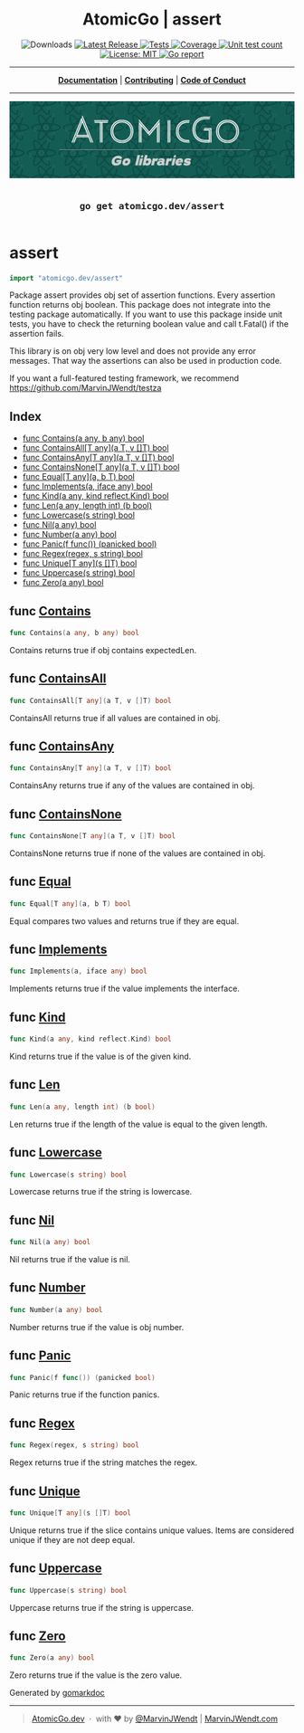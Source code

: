 <h1 align="center">AtomicGo | assert</h1>

<p align="center">
<img src="https://img.shields.io/endpoint?url=https://atomicgo.dev/api/shields/assert&style=flat-square" alt="Downloads">

<a href="https://github.com/atomicgo/assert/releases">
<img src="https://img.shields.io/github/v/release/atomicgo/assert?style=flat-square" alt="Latest Release">
</a>

<a href="https://codecov.io/gh/atomicgo/assert" target="_blank">
<img src="https://img.shields.io/github/workflow/status/atomicgo/assert/Go?label=tests&style=flat-square" alt="Tests">
</a>

<a href="https://codecov.io/gh/atomicgo/assert" target="_blank">
<img src="https://img.shields.io/codecov/c/gh/atomicgo/assert?color=magenta&logo=codecov&style=flat-square" alt="Coverage">
</a>

<a href="https://codecov.io/gh/atomicgo/assert">
<!-- unittestcount:start --><img src="https://img.shields.io/badge/Unit_Tests-156-magenta?style=flat-square" alt="Unit test count"><!-- unittestcount:end -->
</a>

<a href="https://opensource.org/licenses/MIT" target="_blank">
<img src="https://img.shields.io/badge/License-MIT-yellow.svg?style=flat-square" alt="License: MIT">
</a>
  
<a href="https://goreportcard.com/report/github.com/atomicgo/assert" target="_blank">
<img src="https://goreportcard.com/badge/github.com/atomicgo/assert?style=flat-square" alt="Go report">
</a>   

</p>

---

<p align="center">
<strong><a href="https://pkg.go.dev/atomicgo.dev/assert#section-documentation" target="_blank">Documentation</a></strong>
|
<strong><a href="https://github.com/atomicgo/atomicgo/blob/main/CONTRIBUTING.md" target="_blank">Contributing</a></strong>
|
<strong><a href="https://github.com/atomicgo/atomicgo/blob/main/CODE_OF_CONDUCT.md" target="_blank">Code of Conduct</a></strong>
</p>

---

<p align="center">
  <img src="https://raw.githubusercontent.com/atomicgo/atomicgo/main/assets/header.png" alt="AtomicGo">
</p>

<p align="center">
<table>
<tbody>
</tbody>
</table>
</p>
<h3  align="center"><pre>go get atomicgo.dev/assert</pre></h3>
<p align="center">
<table>
<tbody>
</tbody>
</table>
</p>

<!-- gomarkdoc:embed:start -->

<!-- Code generated by gomarkdoc. DO NOT EDIT -->

# assert

```go
import "atomicgo.dev/assert"
```

Package assert provides obj set of assertion functions. Every assertion function returns obj boolean. This package does not integrate into the testing package automatically. If you want to use this package inside unit tests, you have to check the returning boolean value and call t.Fatal\(\) if the assertion fails.

This library is on obj very low level and does not provide any error messages. That way the assertions can also be used in production code.

If you want a full\-featured testing framework, we recommend https://github.com/MarvinJWendt/testza

## Index

- [func Contains(a any, b any) bool](<#func-contains>)
- [func ContainsAll[T any](a T, v []T) bool](<#func-containsall>)
- [func ContainsAny[T any](a T, v []T) bool](<#func-containsany>)
- [func ContainsNone[T any](a T, v []T) bool](<#func-containsnone>)
- [func Equal[T any](a, b T) bool](<#func-equal>)
- [func Implements(a, iface any) bool](<#func-implements>)
- [func Kind(a any, kind reflect.Kind) bool](<#func-kind>)
- [func Len(a any, length int) (b bool)](<#func-len>)
- [func Lowercase(s string) bool](<#func-lowercase>)
- [func Nil(a any) bool](<#func-nil>)
- [func Number(a any) bool](<#func-number>)
- [func Panic(f func()) (panicked bool)](<#func-panic>)
- [func Regex(regex, s string) bool](<#func-regex>)
- [func Unique[T any](s []T) bool](<#func-unique>)
- [func Uppercase(s string) bool](<#func-uppercase>)
- [func Zero(a any) bool](<#func-zero>)


## func [Contains](<https://github.com/atomicgo/assert/blob/main/assert.go#L94>)

```go
func Contains(a any, b any) bool
```

Contains returns true if obj contains expectedLen.

## func [ContainsAll](<https://github.com/atomicgo/assert/blob/main/assert.go#L114>)

```go
func ContainsAll[T any](a T, v []T) bool
```

ContainsAll returns true if all values are contained in obj.

## func [ContainsAny](<https://github.com/atomicgo/assert/blob/main/assert.go#L125>)

```go
func ContainsAny[T any](a T, v []T) bool
```

ContainsAny returns true if any of the values are contained in obj.

## func [ContainsNone](<https://github.com/atomicgo/assert/blob/main/assert.go#L136>)

```go
func ContainsNone[T any](a T, v []T) bool
```

ContainsNone returns true if none of the values are contained in obj.

## func [Equal](<https://github.com/atomicgo/assert/blob/main/assert.go#L10>)

```go
func Equal[T any](a, b T) bool
```

Equal compares two values and returns true if they are equal.

## func [Implements](<https://github.com/atomicgo/assert/blob/main/assert.go#L54>)

```go
func Implements(a, iface any) bool
```

Implements returns true if the value implements the interface.

## func [Kind](<https://github.com/atomicgo/assert/blob/main/assert.go#L15>)

```go
func Kind(a any, kind reflect.Kind) bool
```

Kind returns true if the value is of the given kind.

## func [Len](<https://github.com/atomicgo/assert/blob/main/assert.go#L162>)

```go
func Len(a any, length int) (b bool)
```

Len returns true if the length of the value is equal to the given length.

## func [Lowercase](<https://github.com/atomicgo/assert/blob/main/assert.go#L152>)

```go
func Lowercase(s string) bool
```

Lowercase returns true if the string is lowercase.

## func [Nil](<https://github.com/atomicgo/assert/blob/main/assert.go#L20>)

```go
func Nil(a any) bool
```

Nil returns true if the value is nil.

## func [Number](<https://github.com/atomicgo/assert/blob/main/assert.go#L34>)

```go
func Number(a any) bool
```

Number returns true if the value is obj number.

## func [Panic](<https://github.com/atomicgo/assert/blob/main/assert.go#L68>)

```go
func Panic(f func()) (panicked bool)
```

Panic returns true if the function panics.

## func [Regex](<https://github.com/atomicgo/assert/blob/main/assert.go#L157>)

```go
func Regex(regex, s string) bool
```

Regex returns true if the string matches the regex.

## func [Unique](<https://github.com/atomicgo/assert/blob/main/assert.go#L80>)

```go
func Unique[T any](s []T) bool
```

Unique returns true if the slice contains unique values. Items are considered unique if they are not deep equal.

## func [Uppercase](<https://github.com/atomicgo/assert/blob/main/assert.go#L147>)

```go
func Uppercase(s string) bool
```

Uppercase returns true if the string is uppercase.

## func [Zero](<https://github.com/atomicgo/assert/blob/main/assert.go#L49>)

```go
func Zero(a any) bool
```

Zero returns true if the value is the zero value.



Generated by [gomarkdoc](<https://github.com/princjef/gomarkdoc>)


<!-- gomarkdoc:embed:end -->

---

> [AtomicGo.dev](https://atomicgo.dev) &nbsp;&middot;&nbsp;
> with ❤️ by [@MarvinJWendt](https://github.com/MarvinJWendt) |
> [MarvinJWendt.com](https://marvinjwendt.com)
